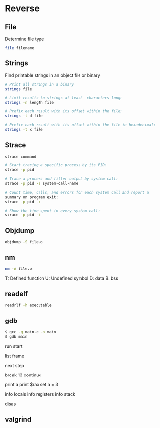 # Reverse

## File
Determine file type
```sh
file filename
```

## Strings
Find printable strings in an object file or binary
```sh
# Print all strings in a binary
strings file

# Limit results to strings at least  characters long:
strings -n length file

# Prefix each result with its offset within the file:
strings -t d file

# Prefix each result with its offset within the file in hexadecimal:
strings -t x file
```

## Strace
```sh
strace command

# Start tracing a specific process by its PID:
strace -p pid

# Trace a process and filter output by system call:
strace -p pid -e system-call-name

# Count time, calls, and errors for each system call and report a
summary on program exit:
strace -p pid -c

# Show the time spent in every system call:
strace -p pid -T
```

## Objdump
```sh
objdump -S file.o
```

## nm
```sh
nm -A file.o
```

T: Defined function
U: Undefined symbol
D: data
B: bss

## readelf
```sh
readrlf -h executable
```

## gdb

```sh
$ gcc -g main.c -o main
$ gdb main
```

run
start

list
frame

next
step

break 13
continue

print a
print $rax
set a = 3

info locals
info registers
info stack

disas

## valgrind
```

```
